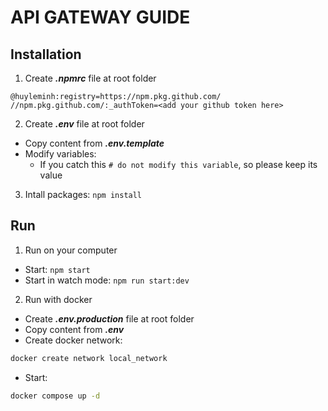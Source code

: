 # API GATEWAY GUIDE

## Installation
1. Create ***.npmrc*** file at root folder

```
@huyleminh:registry=https://npm.pkg.github.com/
//npm.pkg.github.com/:_authToken=<add your github token here>
```

2. Create ***.env*** file at root folder
- Copy content from ***.env.template***
- Modify variables:
    - If you catch this `# do not modify this variable`, so please keep its value

3. Intall packages: `npm install`

## Run
1. Run on your computer
- Start: `npm start`
- Start in watch mode: `npm run start:dev`

2. Run with docker
- Create ***.env.production*** file at root folder
- Copy content from ***.env***
- Create docker network:
```bash
docker create network local_network
```
- Start:
```bash
docker compose up -d
```
